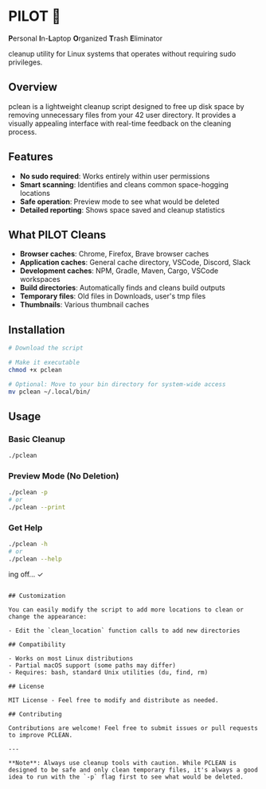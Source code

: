 # PILOT 🚀

**P**ersonal **I**n-**L**aptop **O**rganized **T**rash **E**liminator

cleanup utility for Linux systems that operates without requiring sudo privileges.

## Overview

pclean is a lightweight cleanup script designed to free up disk space by removing unnecessary files from your 42 user directory. It provides a visually appealing interface with real-time feedback on the cleaning process.

## Features

- **No sudo required**: Works entirely within user permissions
- **Smart scanning**: Identifies and cleans common space-hogging locations
- **Safe operation**: Preview mode to see what would be deleted
- **Detailed reporting**: Shows space saved and cleanup statistics

## What PILOT Cleans

- **Browser caches**: Chrome, Firefox, Brave browser caches
- **Application caches**: General cache directory, VSCode, Discord, Slack
- **Development caches**: NPM, Gradle, Maven, Cargo, VSCode workspaces
- **Build directories**: Automatically finds and cleans build outputs
- **Temporary files**: Old files in Downloads, user's tmp files
- **Thumbnails**: Various thumbnail caches

## Installation

```bash
# Download the script

# Make it executable
chmod +x pclean

# Optional: Move to your bin directory for system-wide access
mv pclean ~/.local/bin/
```

## Usage

### Basic Cleanup

```bash
./pclean
```

### Preview Mode (No Deletion)

```bash
./pclean -p
# or
./pclean --print
```

### Get Help

```bash
./pclean -h
# or
./pclean --help
```

ing off... ✓
```

## Customization

You can easily modify the script to add more locations to clean or change the appearance:

- Edit the `clean_location` function calls to add new directories

## Compatibility

- Works on most Linux distributions
- Partial macOS support (some paths may differ)
- Requires: bash, standard Unix utilities (du, find, rm)

## License

MIT License - Feel free to modify and distribute as needed.

## Contributing

Contributions are welcome! Feel free to submit issues or pull requests to improve PCLEAN.

---

**Note**: Always use cleanup tools with caution. While PCLEAN is designed to be safe and only clean temporary files, it's always a good idea to run with the `-p` flag first to see what would be deleted.

